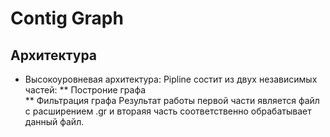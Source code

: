 # Contig Graph
## Архитектура
* Высокоуровневая архитектура:
	Pipline cостит из двух независимых частей:
	** Построние графа	
	** Фильтрация графа
	Результат работы первой части является файл с расширением .gr и 
	втораяя часть соответственно обрабатывает данный файл. 
